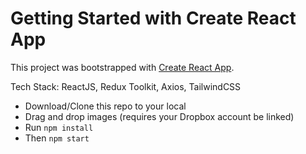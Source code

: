 # Getting Started with Create React App

This project was bootstrapped with [Create React App](https://github.com/facebook/create-react-app).

Tech Stack: ReactJS, Redux Toolkit, Axios, TailwindCSS

- Download/Clone this repo to your local
- Drag and drop images (requires your Dropbox account be linked)
- Run `npm install`
- Then `npm start`
